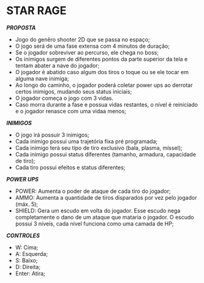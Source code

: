 # STAR RAGE

***PROPOSTA***

- Jogo do genêro shooter 2D que se passa no espaço;
- O jogo será de uma fase extensa com 4 minutos de duração;
- Se o jogador sobreviver ao percurso, ele chega no boss;
- Os inimigos surgem de diferentes pontos da parte superior da tela e tentam abater a nave do jogador;
- O jogador é abatido caso algum dos tiros o toque ou se ele tocar em alguma nave inimiga;
- Ao longo do caminho, o jogador poderá coletar power ups ao derrotar certos inimigos, mudando seus status iniciais;
- O jogador começa o jogo com 3 vidas.
- Caso morra durante a fase e possua vidas restantes, o nível é reiniciado e o jogador renasce com uma vidaa menos;


***INIMIGOS***

- O jogo irá possuir 3 inimigos;
- Cada inimigo possui uma trajetória fixa pré programada;
- Cada inimigo terá seu tipo de tiro exclusivo (bala, plasma, míssel);
- Cada inimigo possui status diferentes (tamanho, armadura, capacidade de tiro);
- Cada tiro possui efeitos e status diferentes;


***POWER UPS***

- POWER: Aumenta o poder de ataque de cada tiro do jogador;
- AMMO: Aumenta a quantidade de tiros disparados por vez pelo jogador (máx. 5);
- SHIELD: Gera um escudo em volta do jogador. Esse escudo nega completamente o dano de um ataque que mataria o jogador. O escudo possui 3 níveis, cada nível funciona como uma camada de HP;


***CONTROLES***

- W: Cima;
- A: Esquerda;
- S: Baixo;
- D: Direita;
- Enter: Atira;
